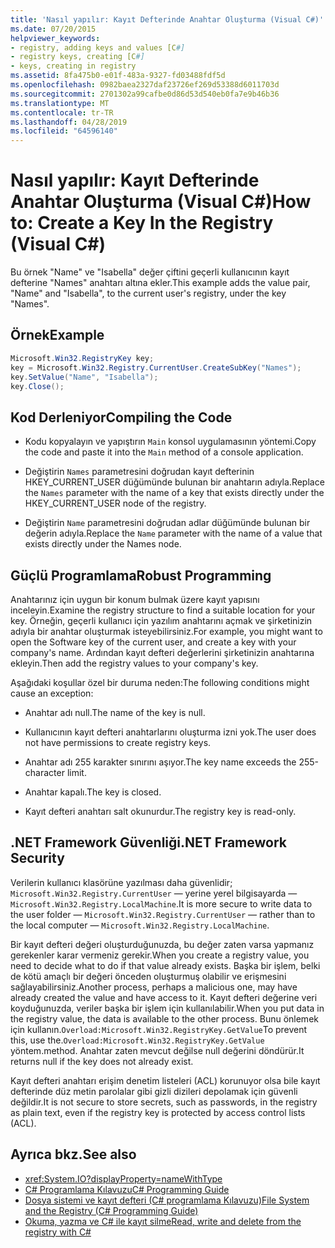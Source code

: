 ```yaml
---
title: 'Nasıl yapılır: Kayıt Defterinde Anahtar Oluşturma (Visual C#)'
ms.date: 07/20/2015
helpviewer_keywords:
- registry, adding keys and values [C#]
- registry keys, creating [C#]
- keys, creating in registry
ms.assetid: 8fa475b0-e01f-483a-9327-fd03488fdf5d
ms.openlocfilehash: 0982baea2327daf23726ef269d53388d6011703d
ms.sourcegitcommit: 2701302a99cafbe0d86d53d540eb0fa7e9b46b36
ms.translationtype: MT
ms.contentlocale: tr-TR
ms.lasthandoff: 04/28/2019
ms.locfileid: "64596140"
---
```

# <a name="how-to-create-a-key-in-the-registry-visual-c"></a><span data-ttu-id="2312f-102">Nasıl yapılır: Kayıt Defterinde Anahtar Oluşturma (Visual C#)</span><span class="sxs-lookup"><span data-stu-id="2312f-102">How to: Create a Key In the Registry (Visual C#)</span></span>
<span data-ttu-id="2312f-103">Bu örnek "Name" ve "Isabella" değer çiftini geçerli kullanıcının kayıt defterine "Names" anahtarı altına ekler.</span><span class="sxs-lookup"><span data-stu-id="2312f-103">This example adds the value pair, "Name" and "Isabella", to the current user's registry, under the key "Names".</span></span>  
  
## <a name="example"></a><span data-ttu-id="2312f-104">Örnek</span><span class="sxs-lookup"><span data-stu-id="2312f-104">Example</span></span>  
  
```csharp  
Microsoft.Win32.RegistryKey key;  
key = Microsoft.Win32.Registry.CurrentUser.CreateSubKey("Names");  
key.SetValue("Name", "Isabella");  
key.Close();  
```  
  
## <a name="compiling-the-code"></a><span data-ttu-id="2312f-105">Kod Derleniyor</span><span class="sxs-lookup"><span data-stu-id="2312f-105">Compiling the Code</span></span>  
  
- <span data-ttu-id="2312f-106">Kodu kopyalayın ve yapıştırın `Main` konsol uygulamasının yöntemi.</span><span class="sxs-lookup"><span data-stu-id="2312f-106">Copy the code and paste it into the `Main` method of a console application.</span></span>  
  
- <span data-ttu-id="2312f-107">Değiştirin `Names` parametresini doğrudan kayıt defterinin HKEY_CURRENT_USER düğümünde bulunan bir anahtarın adıyla.</span><span class="sxs-lookup"><span data-stu-id="2312f-107">Replace the `Names` parameter with the name of a key that exists directly under the HKEY_CURRENT_USER node of the registry.</span></span>  
  
- <span data-ttu-id="2312f-108">Değiştirin `Name` parametresini doğrudan adlar düğümünde bulunan bir değerin adıyla.</span><span class="sxs-lookup"><span data-stu-id="2312f-108">Replace the `Name` parameter with the name of a value that exists directly under the Names node.</span></span>  
  
## <a name="robust-programming"></a><span data-ttu-id="2312f-109">Güçlü Programlama</span><span class="sxs-lookup"><span data-stu-id="2312f-109">Robust Programming</span></span>  
 <span data-ttu-id="2312f-110">Anahtarınız için uygun bir konum bulmak üzere kayıt yapısını inceleyin.</span><span class="sxs-lookup"><span data-stu-id="2312f-110">Examine the registry structure to find a suitable location for your key.</span></span> <span data-ttu-id="2312f-111">Örneğin, geçerli kullanıcı için yazılım anahtarını açmak ve şirketinizin adıyla bir anahtar oluşturmak isteyebilirsiniz.</span><span class="sxs-lookup"><span data-stu-id="2312f-111">For example, you might want to open the Software key of the current user, and create a key with your company's name.</span></span> <span data-ttu-id="2312f-112">Ardından kayıt defteri değerlerini şirketinizin anahtarına ekleyin.</span><span class="sxs-lookup"><span data-stu-id="2312f-112">Then add the registry values to your company's key.</span></span>  
  
 <span data-ttu-id="2312f-113">Aşağıdaki koşullar özel bir duruma neden:</span><span class="sxs-lookup"><span data-stu-id="2312f-113">The following conditions might cause an exception:</span></span>  
  
- <span data-ttu-id="2312f-114">Anahtar adı null.</span><span class="sxs-lookup"><span data-stu-id="2312f-114">The name of the key is null.</span></span>  
  
- <span data-ttu-id="2312f-115">Kullanıcının kayıt defteri anahtarlarını oluşturma izni yok.</span><span class="sxs-lookup"><span data-stu-id="2312f-115">The user does not have permissions to create registry keys.</span></span>  
  
- <span data-ttu-id="2312f-116">Anahtar adı 255 karakter sınırını aşıyor.</span><span class="sxs-lookup"><span data-stu-id="2312f-116">The key name exceeds the 255-character limit.</span></span>  
  
- <span data-ttu-id="2312f-117">Anahtar kapalı.</span><span class="sxs-lookup"><span data-stu-id="2312f-117">The key is closed.</span></span>  
  
- <span data-ttu-id="2312f-118">Kayıt defteri anahtarı salt okunurdur.</span><span class="sxs-lookup"><span data-stu-id="2312f-118">The registry key is read-only.</span></span>  
  
## <a name="net-framework-security"></a><span data-ttu-id="2312f-119">.NET Framework Güvenliği</span><span class="sxs-lookup"><span data-stu-id="2312f-119">.NET Framework Security</span></span>  
 <span data-ttu-id="2312f-120">Verilerin kullanıcı klasörüne yazılması daha güvenlidir; `Microsoft.Win32.Registry.CurrentUser` — yerine yerel bilgisayarda — `Microsoft.Win32.Registry.LocalMachine`.</span><span class="sxs-lookup"><span data-stu-id="2312f-120">It is more secure to write data to the user folder — `Microsoft.Win32.Registry.CurrentUser` — rather than to the local computer — `Microsoft.Win32.Registry.LocalMachine`.</span></span>  
  
 <span data-ttu-id="2312f-121">Bir kayıt defteri değeri oluşturduğunuzda, bu değer zaten varsa yapmanız gerekenler karar vermeniz gerekir.</span><span class="sxs-lookup"><span data-stu-id="2312f-121">When you create a registry value, you need to decide what to do if that value already exists.</span></span> <span data-ttu-id="2312f-122">Başka bir işlem, belki de kötü amaçlı bir değeri önceden oluşturmuş olabilir ve erişmesini sağlayabilirsiniz.</span><span class="sxs-lookup"><span data-stu-id="2312f-122">Another process, perhaps a malicious one, may have already created the value and have access to it.</span></span> <span data-ttu-id="2312f-123">Kayıt defteri değerine veri koyduğunuzda, veriler başka bir işlem için kullanılabilir.</span><span class="sxs-lookup"><span data-stu-id="2312f-123">When you put data in the registry value, the data is available to the other process.</span></span> <span data-ttu-id="2312f-124">Bunu önlemek için kullanın.`Overload:Microsoft.Win32.RegistryKey.GetValue`</span><span class="sxs-lookup"><span data-stu-id="2312f-124">To prevent this, use the.`Overload:Microsoft.Win32.RegistryKey.GetValue`</span></span> <span data-ttu-id="2312f-125">yöntem.</span><span class="sxs-lookup"><span data-stu-id="2312f-125">method.</span></span> <span data-ttu-id="2312f-126">Anahtar zaten mevcut değilse null değerini döndürür.</span><span class="sxs-lookup"><span data-stu-id="2312f-126">It returns null if the key does not already exist.</span></span>  
  
 <span data-ttu-id="2312f-127">Kayıt defteri anahtarı erişim denetim listeleri (ACL) korunuyor olsa bile kayıt defterinde düz metin parolalar gibi gizli dizileri depolamak için güvenli değildir.</span><span class="sxs-lookup"><span data-stu-id="2312f-127">It is not secure to store secrets, such as passwords, in the registry as plain text, even if the registry key is protected by access control lists (ACL).</span></span>  
  
## <a name="see-also"></a><span data-ttu-id="2312f-128">Ayrıca bkz.</span><span class="sxs-lookup"><span data-stu-id="2312f-128">See also</span></span>

- <xref:System.IO?displayProperty=nameWithType>
- [<span data-ttu-id="2312f-129">C# Programlama Kılavuzu</span><span class="sxs-lookup"><span data-stu-id="2312f-129">C# Programming Guide</span></span>](../../../csharp/programming-guide/index.md)
- [<span data-ttu-id="2312f-130">Dosya sistemi ve kayıt defteri (C# programlama Kılavuzu)</span><span class="sxs-lookup"><span data-stu-id="2312f-130">File System and the Registry (C# Programming Guide)</span></span>](../../../csharp/programming-guide/file-system/index.md)
- [<span data-ttu-id="2312f-131">Okuma, yazma ve C# ile kayıt silme</span><span class="sxs-lookup"><span data-stu-id="2312f-131">Read, write and delete from the registry with C#</span></span>](https://www.codeproject.com/Articles/3389/Read-write-and-delete-from-registry-with-C)
